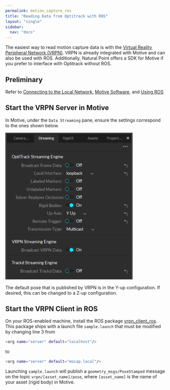 ```yaml
---
permalink: motion_capture_ros
title: "Reading Data from Optitrack with ROS"
layout: "single"
sidebar:
  nav: "docs"
---
```


The easiest way to read motion capture data is with the [Virtual Reality Peripheral Network (VRPN)](http://vrpn.github.io/). VRPN is already integrated with Motive and can also be used with ROS. Additionally, Natural Point offers a SDK for Motive if you prefer to interface with Optitrack without ROS. 

## Preliminary
Refer to [Connecting to the Local Network](/start_network), [Motive Software](/motion_capture_motive), and [Using ROS](/start_ros)

## Start the VRPN Server in Motive
In Motive, under the `Data Streaming` pane, ensure the settings correspond to the ones shown below. 

<img src="assets/mocap_datastreaming.png" alt="drawing" width="400"/>

The default pose that is published by VRPN is in the Y-up configuration. If desired, this can be changed to a Z-up configuration. 

## Start the VRPN Client in ROS
On your ROS-enabled machine, install the ROS package [vrpn_client_ros](http://wiki.ros.org/vrpn_client_ros). This package ships with a launch file `sample.launch` that must be modified by changing line 3 from
```bash
<arg name="server" default="localhost"/>
```
to 
```bash
<arg name="server" default="mocap.local"/>
```
Launching `sample.launch` will publish a `geometry_msgs/PoseStamped` message on the topic `vrpn/[asset_name]/pose`, where `[asset_name]` is the name of your asset (rigid body) in Motive. 